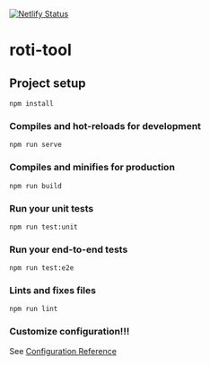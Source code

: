 [![Netlify Status](https://api.netlify.com/api/v1/badges/4e45198c-fc0b-4dff-b155-ff32cfbc4d57/deploy-status)](https://app.netlify.com/sites/roti-tool/deploys)

# roti-tool

## Project setup

```
npm install
```

### Compiles and hot-reloads for development

```
npm run serve
```

### Compiles and minifies for production

```
npm run build
```

### Run your unit tests

```
npm run test:unit
```

### Run your end-to-end tests

```
npm run test:e2e
```

### Lints and fixes files

```
npm run lint
```

### Customize configuration!!!

See [Configuration Reference](https://cli.vuejs.org/config/)
